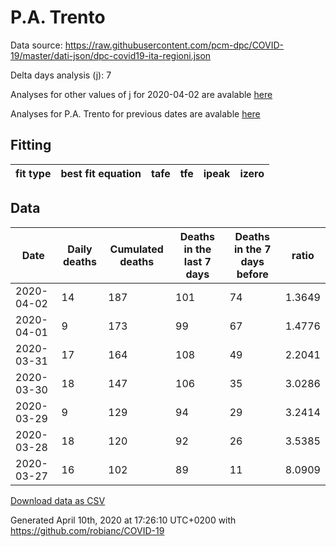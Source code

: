 # P.A. Trento

Data source: https://raw.githubusercontent.com/pcm-dpc/COVID-19/master/dati-json/dpc-covid19-ita-regioni.json

Delta days analysis (j): 7

Analyses for other values of j for 2020-04-02 are avalable [here](../README.md)

Analyses for P.A. Trento for previous dates are avalable [here](../../README.md)

## Fitting 
|fit type|best fit equation|tafe|tfe|ipeak|izero|
|-------|-----|--------|------|---|---|

## Data
|Date|Daily deaths|Cumulated deaths|Deaths in the last 7 days|Deaths in the 7 days before|ratio|
|----|----------|-----------|-------|--------------------|-----|
|2020-04-02|14|187|101|74|1.3649|
|2020-04-01|9|173|99|67|1.4776|
|2020-03-31|17|164|108|49|2.2041|
|2020-03-30|18|147|106|35|3.0286|
|2020-03-29|9|129|94|29|3.2414|
|2020-03-28|18|120|92|26|3.5385|
|2020-03-27|16|102|89|11|8.0909|

[Download data as CSV](COVID-19_p.a._trento_j7_2020-04-02.csv)

Generated April 10th, 2020 at 17:26:10 UTC+0200 with https://github.com/robianc/COVID-19

